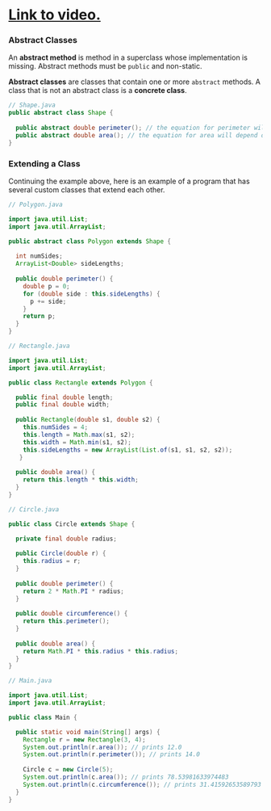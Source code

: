 # [Link to video.](TODO)


### Abstract Classes

An **abstract method** is method in a superclass whose implementation is missing. Abstract methods must be `public` and non-static.

**Abstract classes** are classes that contain one or more `abstract` methods. A class that is not an abstract class is a **concrete class**. 

```java
// Shape.java
public abstract class Shape {
  
  public abstract double perimeter(); // the equation for perimeter will depend on the shape
  public abstract double area(); // the equation for area will depend on the shape
}
```

### Extending a Class

Continuing the example above, here is an example of a program that has several custom classes that extend each other. 

```java
// Polygon.java

import java.util.List;
import java.util.ArrayList;

public abstract class Polygon extends Shape {
  
  int numSides;
  ArrayList<Double> sideLengths;
  
  public double perimeter() {
    double p = 0;
    for (double side : this.sideLengths) {
      p += side;
    }
    return p;
  }
}
```

```java
// Rectangle.java

import java.util.List;
import java.util.ArrayList;

public class Rectangle extends Polygon {

  public final double length;
  public final double width;
    
  public Rectangle(double s1, double s2) {
    this.numSides = 4;
    this.length = Math.max(s1, s2);
    this.width = Math.min(s1, s2);
    this.sideLengths = new ArrayList(List.of(s1, s1, s2, s2));
   }
    
  public double area() {
    return this.length * this.width;
  }  
}
```

```java
// Circle.java

public class Circle extends Shape {

  private final double radius;
    
  public Circle(double r) {
    this.radius = r;
  }
   
  public double perimeter() {
    return 2 * Math.PI * radius;
  }
  
  public double circumference() {
    return this.perimeter();
  }
    
  public double area() {
    return Math.PI * this.radius * this.radius;
  }  
}
```

```java
// Main.java

import java.util.List;
import java.util.ArrayList;

public class Main {

  public static void main(String[] args) {
    Rectangle r = new Rectangle(3, 4);
    System.out.println(r.area()); // prints 12.0
    System.out.println(r.perimeter()); // prints 14.0
    
    Circle c = new Circle(5);
    System.out.println(c.area()); // prints 78.53981633974483
    System.out.println(c.circumference()); // prints 31.41592653589793
  }
}
```
